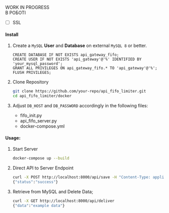 WORK IN PROGRESS <br>
В РОБОТІ

- [ ] SSL

#### Install

1. Create a ```MySQL``` **User** and **Database** on external ```MySQL 8``` or better.
   ```mysql
   CREATE DATABASE IF NOT EXISTS api_gateway_fifo;
   CREATE USER IF NOT EXISTS 'api_gateway'@'%' IDENTIFIED BY 'your_mysql_password';
   GRANT ALL PRIVILEGES ON api_gateway_fifo.* TO 'api_gateway'@'%';
   FLUSH PRIVILEGES;
   ```

2. Clone Repository
   ```bash
   git clone https://github.com/your-repo/api_fifo_limiter.git
   cd api_fifo_limiter/docker
   ```

3. Adjust ```DB_HOST``` and ```DB_PASSWORD``` accordingly in the following files:
   - fifo_init.py
   - api_fifo_server.py
   - docker-compose.yml

#### Usage:

1. Start Server
   ```bash
   docker-compose up --build
   ```

2. Direct API to Server Endpoint
   ```bash
   curl -X POST http://localhost:8000/api/save -H "Content-Type: application/json" -d '{"data": "example data"}'
   {"status":"success"}
   ```

3. Retrieve from MySQL and Delete Data;
   ```bash
   curl -X GET http://localhost:8000/api/deliver
   {"data":"example data"}
   ```


